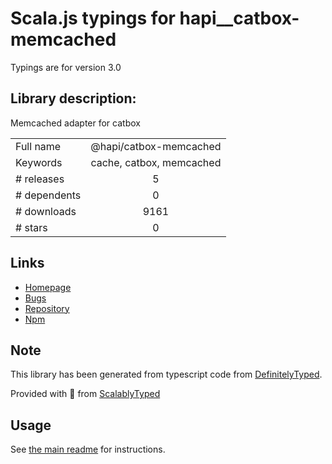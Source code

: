 
# Scala.js typings for hapi__catbox-memcached

Typings are for version 3.0

## Library description:
Memcached adapter for catbox

|                    |                 |
| ------------------ | :-------------: |
| Full name          | @hapi/catbox-memcached |
| Keywords           | cache, catbox, memcached |
| # releases         | 5 |
| # dependents       | 0 |
| # downloads        | 9161 |
| # stars            | 0 |

## Links
- [Homepage](https://github.com/hapijs/catbox-memcached#readme)
- [Bugs](https://github.com/hapijs/catbox-memcached/issues)
- [Repository](https://github.com/hapijs/catbox-memcached)
- [Npm](https://www.npmjs.com/package/%40hapi%2Fcatbox-memcached)
    


## Note
This library has been generated from typescript code from [DefinitelyTyped](https://definitelytyped.org).

Provided with :purple_heart: from [ScalablyTyped](https://github.com/oyvindberg/ScalablyTyped)

## Usage
See [the main readme](../../readme.md) for instructions.


